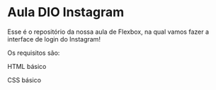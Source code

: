 # Aula DIO Instagram

Esse é o repositório da nossa aula de Flexbox, na qual vamos fazer a interface de login do Instagram!

Os requisitos são:

HTML básico

CSS básico
